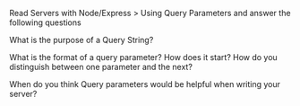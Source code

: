 Read Servers with Node/Express > Using Query Parameters and answer the following questions

What is the purpose of a Query String?

What is the format of a query parameter? How does it start? How do you distinguish between one parameter and the next?

When do you think Query parameters would be helpful when writing your server?